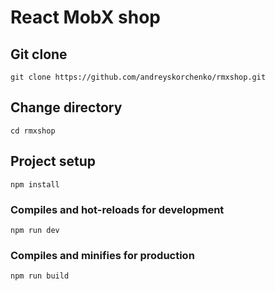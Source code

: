 # React MobX shop

## Git clone

```
git clone https://github.com/andreyskorchenko/rmxshop.git
```

## Change directory

```
cd rmxshop
```

## Project setup

```
npm install
```

### Compiles and hot-reloads for development

```
npm run dev
```

### Compiles and minifies for production

```
npm run build
```
